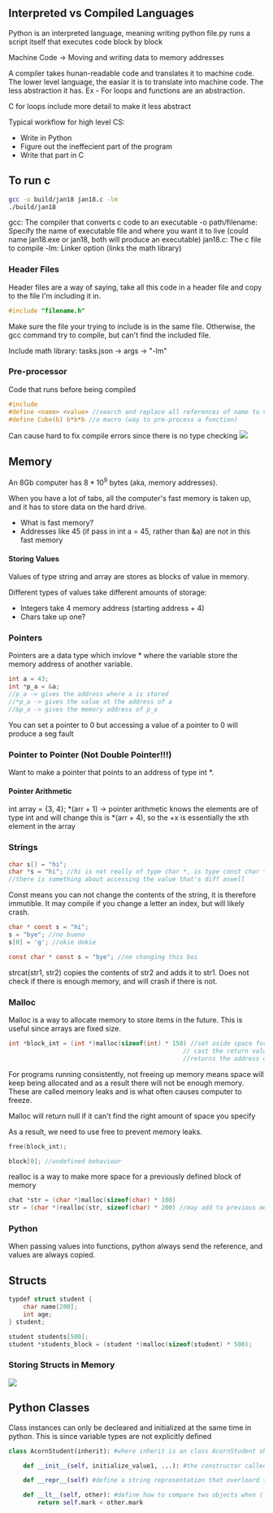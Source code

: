 ## Interpreted vs Compiled Languages

Python is an interpreted language, meaning writing python file.py runs a script itself that executes code block by block

Machine Code $\rightarrow$ Moving and writing data to memory addresses

A compiler takes hunan-readable code and translates it to machine code.
The lower level language, the easiar it is to translate into machine code. The less abstraction it has. Ex - For loops and functions are an abstraction.

C for loops include more detail to make it less abstract

Typical workflow for high level CS:
- Write in Python
- Figure out the ineffecient part of the program
- Write that part in C

## To run c
```bash
gcc -o build/jan18 jan18.c -lm
./build/jan18
```
gcc: The compiler that converts c code to an executable
-o path/filename: Specify the name of executable file and where you want it to live (could name jan18.exe or jan18, both will produce an executable)
jan18.c: The c file to compile
-lm: Linker option (links the math library)

### Header Files
Header files are a way of saying, take all this code in a header file and copy to the file I'm including it in.
```c
#include "filename.h"
```

Make sure the file your trying to include is in the same file. Otherwise, the gcc command try to compile, but can't find the included file.

Include math library: tasks.json -> args -> "-lm"

### Pre-processor
Code that runs before being compiled
```c
#include
#define <name> <value> //search and replace all references of name to value in the code
#define Cube(b) b*b*b //a macro (way to pre-process a function)
```

Can cause hard to fix compile errors since there is no type checking
![](macro_func.png)


## Memory
An 8Gb computer has $8*10^9$ bytes (aka, memory addresses).

When you have a lot of tabs, all the computer's fast memory is taken up, and it has to store data on the hard drive. 
- What is fast memory?
- Addresses like 45 (if pass in int a = 45, rather than &a) are not in this fast memory

#### Storing Values
Values of type string and array are stores as blocks of value in memory.

Different types of values take different amounts of storage:
- Integers take 4 memory address (starting address + 4)
- Chars take up one?

### Pointers
Pointers are a data type which invlove * where the variable store the memory address of another variable.

```c
int a = 43;
int *p_a = &a;
//p_a -> gives the address where a is stored
//*p_a -> gives the value at the address of a
//&p_a -> gives the memory address of p_a
```

You can set a pointer to 0 but accessing a value of a pointer to 0 will produce a seg fault

### Pointer to Pointer (Not Double Pointer!!!)
Want to make a pointer that points to an address of type int *.


#### Pointer Arithmetic

int array = {3, 4};
*(arr + 1) -> pointer arithmetic knows the elements are of type int and will change this is *(arr + 4), so the +x is essentially the xth element in the array

### Strings

```c
char s[] = "hi";
char *s = "hi"; //hi is not really of type char *, is type const char *
//there is something about accessing the value that's diff aswell
```

Const means you can not change the contents of the string, it is therefore immutible. It may compile if you change a letter an index, but will likely crash.

```c
char * const s = "hi";
s = "bye"; //no bueno
s[0] = 'g'; //okie dokie

const char * const s = "bye"; //no changing this boi
```

strcat(str1, str2) copies the contents of str2 and adds it to str1. Does not check if there is enough memory, and will crash if there is not.

### Malloc
Malloc is a way to allocate memory to store items in the future. This is useful since arrays are fixed size.
```c
int *block_int = (int *)malloc(sizeof(int) * 150) //set aside space for 150 integers
                                                // cast the return value of malloc into int * because it doesn't know what type it is
                                                //returns the address of where its stored
```

For programs running consistently, not freeing up memory means space will keep being allocated
and as a result there will not be enough memory. These are called memory leaks and is what often causes computer to freeze.

Malloc will return null if it can't find the right amount of space you specify

As a result, we need to use free to prevent memory leaks.
```c
free(block_int);

block[0]; //undefined behaviour
```

realloc is a way to make more space for a previously defined block of memory
```c
chat *str = (char *)malloc(sizeof(char) * 100)
str = (char *)realloc(str, sizeof(char) * 200) //may add to previous memory location or copy str to a new location that has enough memory to reallocate
```

### Python
When passing values into functions, python always send the reference, and values are always copied. 

## Structs

```c
typdef struct student {
    char name[200];
    int age;
} student;

student students[500];
student *students_block = (student *)malloc(sizeof(student) * 500);
```

### Storing Structs in Memory
![](IMG_0218.jpg)


## Python Classes
Class instances can only be decleared and initialized at the same time in python. This is since variable types are not explicitly defined
```python
class AcornStudent(inherit): #where inherit is an class AcornStudent should inherit from

    def __init__(self, initialize_value1, ...): #the constructor called when the object is initialized -> 

    def __repr__(self) #define a string representation that overloard the default object output when print is called

    def __lt__(self, other): #define how to compare two objects when ('obj1 < obj2' is called)
        return self.mark < other.mark
```